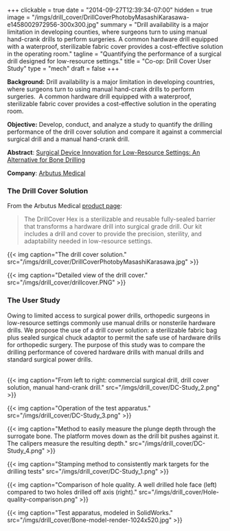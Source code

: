 +++
clickable = true
date = "2014-09-27T12:39:34-07:00"
hidden = true
image = "/imgs/drill_cover/DrillCoverPhotobyMasashiKarasawa-e1458002972956-300x300.jpg"
summary = "Drill availability is a major limitation in developing counties, where surgeons turn to using manual hand-crank drills to perform surgeries. A common hardware drill equipped with a waterproof, sterilizable fabric cover provides a cost-effective solution in the operating room."
tagline = "Quantifying the performance of a surgical drill designed for low-resource settings."
title = "Co-op: Drill Cover User Study"
type = "mech"
draft = false
+++

__Background:__ Drill availability is a major limitation in developing countries, where surgeons turn to using manual hand-crank drills to perform surgeries.  A common hardware drill equipped with a waterproof, sterilizable fabric cover provides a cost-effective solution in the operating room.

__Objective:__ Develop, conduct, and analyze a study to quantify the drilling performance of the drill cover solution and compare it against a commercial surgical drill and a manual hand-crank drill.

__Abstract__: [Surgical Device Innovation for Low-Resource Settings: An Alternative for Bone Drilling](http://canjsurg.ca/wp-content/uploads/2015/10/58-4-S157.pdf) 

__Company__: [Arbutus Medical](http://arbutusmedical.ca) 

### The Drill Cover Solution

From the Arbutus Medical [product page](http://arbutusmedical.ca/human-health/products/drill-cover-hex):

> The DrillCover Hex is a sterilizable and reusable fully-sealed barrier that transforms a hardware drill into surgical grade drill. Our kit includes a drill and cover to provide the precision, sterility, and adaptability needed in low-resource settings.

{{< img caption="The drill cover solution."
src="/imgs/drill_cover/DrillCoverPhotobyMasashiKarasawa.jpg" >}}

{{< img caption="Detailed view of the drill cover."
src="/imgs/drill_cover/drillcover.PNG" >}}

### The User Study

Owing to limited access to surgical power drills, orthopedic surgeons in low-resource settings commonly use manual drills or nonsterile hardware drills. We propose the use of a drill cover solution: a sterilizable fabric bag plus sealed surgical chuck adaptor to permit the safe use of hardware drills for orthopedic surgery.
The purpose of this study was to compare the drilling performance of covered hardware drills with manual drills and standard surgical power drills. 
<br><br>

{{< img caption="From left to right: commercial surgical drill, drill cover solution, manual hand-crank drill."
src="/imgs/drill_cover/DC-Study_2.png" >}}

{{< img caption="Operation of the test apparatus."
src="/imgs/drill_cover/DC-Study_3.png" >}}

{{< img caption="Method to easily measure the plunge depth through the surrogate bone. The platform moves down as the drill bit pushes against it. The calipers measure the resulting depth."
src="/imgs/drill_cover/DC-Study_4.png" >}}

{{< img caption="Stamping method to consistently mark targets for the drilling tests"
src="/imgs/drill_cover/DC-Study_1.png" >}}

{{< img caption="Comparison of hole quality. A well drilled hole face (left) compared to two holes drilled off axis (right)."
src="/imgs/drill_cover/Hole-quality-comparison.png" >}}

{{< img caption="Test apparatus, modeled in SolidWorks."
src="/imgs/drill_cover/Bone-model-render-1024x520.jpg" >}}